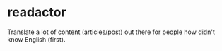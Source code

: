 # readactor
Translate a lot of content (articles/post) out there for people how didn't know English (first).
